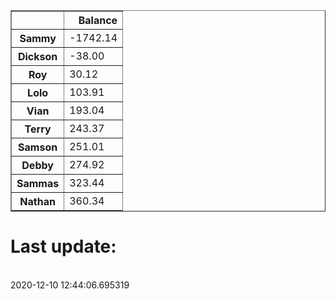 <table border="1" class="dataframe">
  <thead>
    <tr style="text-align: right;">
      <th></th>
      <th>Balance</th>
    </tr>
  </thead>
  <tbody>
    <tr>
      <th>Sammy</th>
      <td>-1742.14</td>
    </tr>
    <tr>
      <th>Dickson</th>
      <td>-38.00</td>
    </tr>
    <tr>
      <th>Roy</th>
      <td>30.12</td>
    </tr>
    <tr>
      <th>Lolo</th>
      <td>103.91</td>
    </tr>
    <tr>
      <th>Vian</th>
      <td>193.04</td>
    </tr>
    <tr>
      <th>Terry</th>
      <td>243.37</td>
    </tr>
    <tr>
      <th>Samson</th>
      <td>251.01</td>
    </tr>
    <tr>
      <th>Debby</th>
      <td>274.92</td>
    </tr>
    <tr>
      <th>Sammas</th>
      <td>323.44</td>
    </tr>
    <tr>
      <th>Nathan</th>
      <td>360.34</td>
    </tr>
  </tbody>
</table><H1>Last update:</h1><br>2020-12-10 12:44:06.695319
